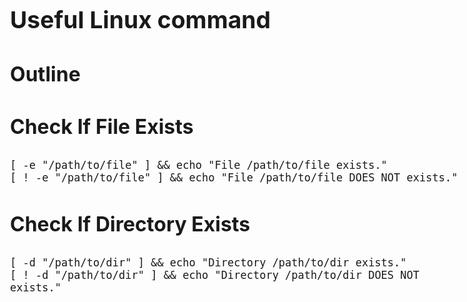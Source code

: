 <style>
    body{
    	font-size: 15pt;
    }
    h2{
        font-size: 28pt;
        font-weight: bold;
    }
    h3{
        font-size: 24pt;
        font-weight: bold;
    }
</style>

## Useful Linux command

### Outline 

### Check If File Exists 
```shell
[ -e "/path/to/file" ] && echo "File /path/to/file exists."
[ ! -e "/path/to/file" ] && echo "File /path/to/file DOES NOT exists."
```

### Check If Directory Exists 
```shell
[ -d "/path/to/dir" ] && echo "Directory /path/to/dir exists."
[ ! -d "/path/to/dir" ] && echo "Directory /path/to/dir DOES NOT exists."
```

